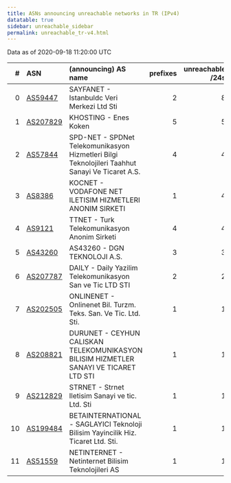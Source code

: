 ```yaml
---
title: ASNs announcing unreachable networks in TR (IPv4)
datatable: true
sidebar: unreachable_sidebar
permalink: unreachable_tr-v4.html
---
```


Data as of 2020-09-18 11:20:00 UTC


<div class="datatable-begin"></div>

|   # | ASN                                      | (announcing) AS name                                                                            |   prefixes |   unreachable /24s |
|----:|:-----------------------------------------|:------------------------------------------------------------------------------------------------|-----------:|-------------------:|
|   0 | [AS59447](unreachable_AS59447-v4.html)   | SAYFANET - Istanbuldc Veri Merkezi Ltd Sti                                                      |          2 |                  8 |
|   1 | [AS207829](unreachable_AS207829-v4.html) | KHOSTING - Enes Koken                                                                           |          5 |                  5 |
|   2 | [AS57844](unreachable_AS57844-v4.html)   | SPD-NET - SPDNet Telekomunikasyon Hizmetleri Bilgi Teknolojileri Taahhut Sanayi Ve Ticaret A.S. |          4 |                  4 |
|   3 | [AS8386](unreachable_AS8386-v4.html)     | KOCNET - VODAFONE NET ILETISIM HIZMETLERI ANONIM SIRKETI                                        |          1 |                  4 |
|   4 | [AS9121](unreachable_AS9121-v4.html)     | TTNET - Turk Telekomunikasyon Anonim Sirketi                                                    |          4 |                  4 |
|   5 | [AS43260](unreachable_AS43260-v4.html)   | AS43260 - DGN TEKNOLOJI A.S.                                                                    |          3 |                  3 |
|   6 | [AS207787](unreachable_AS207787-v4.html) | DAILY - Daily Yazilim Telekomunikasyon San ve Tic LTD STI                                       |          2 |                  2 |
|   7 | [AS202505](unreachable_AS202505-v4.html) | ONLINENET - Onlinenet Bil. Turzm. Teks. San. Ve Tic. Ltd. Sti.                                  |          1 |                  1 |
|   8 | [AS208821](unreachable_AS208821-v4.html) | DURUNET - CEYHUN CALISKAN TELEKOMUNIKASYON BILISIM HIZMETLER SANAYI VE TICARET LTD STI          |          1 |                  1 |
|   9 | [AS212829](unreachable_AS212829-v4.html) | STRNET - Strnet Iletisim Sanayi ve tic. Ltd. Sti                                                |          1 |                  1 |
|  10 | [AS199484](unreachable_AS199484-v4.html) | BETAINTERNATIONAL - SAGLAYICI Teknoloji Bilisim Yayincilik Hiz. Ticaret Ltd. Sti.               |          1 |                  1 |
|  11 | [AS51559](unreachable_AS51559-v4.html)   | NETINTERNET - Netinternet Bilisim Teknolojileri AS                                              |          1 |                  1 |

<div class="datatable-end"></div>